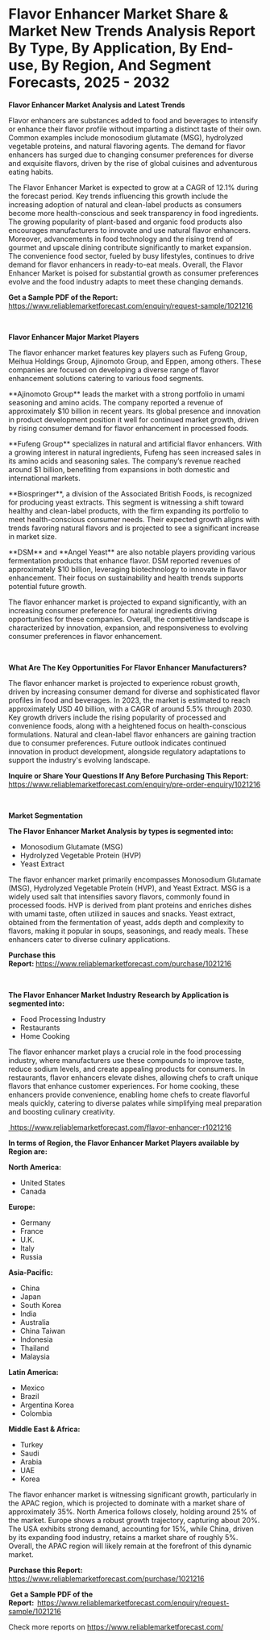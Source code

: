 <p><h1>Flavor Enhancer Market Share & Market New Trends Analysis Report By Type, By Application, By End-use, By Region, And Segment Forecasts, 2025 - 2032</h1></p><p><strong>Flavor Enhancer Market Analysis and Latest Trends</strong></p>
<p><p>Flavor enhancers are substances added to food and beverages to intensify or enhance their flavor profile without imparting a distinct taste of their own. Common examples include monosodium glutamate (MSG), hydrolyzed vegetable proteins, and natural flavoring agents. The demand for flavor enhancers has surged due to changing consumer preferences for diverse and exquisite flavors, driven by the rise of global cuisines and adventurous eating habits.</p><p>The Flavor Enhancer Market is expected to grow at a CAGR of 12.1% during the forecast period. Key trends influencing this growth include the increasing adoption of natural and clean-label products as consumers become more health-conscious and seek transparency in food ingredients. The growing popularity of plant-based and organic food products also encourages manufacturers to innovate and use natural flavor enhancers. Moreover, advancements in food technology and the rising trend of gourmet and upscale dining contribute significantly to market expansion. The convenience food sector, fueled by busy lifestyles, continues to drive demand for flavor enhancers in ready-to-eat meals. Overall, the Flavor Enhancer Market is poised for substantial growth as consumer preferences evolve and the food industry adapts to meet these changing demands.</p></p>
<p><strong>Get a Sample PDF of the Report:&nbsp;</strong> <a href="https://www.reliablemarketforecast.com/enquiry/request-sample/1021216?utm_campaign=2479&utm_medium=2&utm_source=Github&utm_content=ia&utm_term=21032025&utm_id=flavor-enhancer">https://www.reliablemarketforecast.com/enquiry/request-sample/1021216</a></p>
<p>&nbsp;</p>
<p><strong>Flavor Enhancer Major Market Players</strong></p>
<p><p>The flavor enhancer market features key players such as Fufeng Group, Meihua Holdings Group, Ajinomoto Group, and Eppen, among others. These companies are focused on developing a diverse range of flavor enhancement solutions catering to various food segments.</p><p>**Ajinomoto Group** leads the market with a strong portfolio in umami seasoning and amino acids. The company reported a revenue of approximately $10 billion in recent years. Its global presence and innovation in product development position it well for continued market growth, driven by rising consumer demand for flavor enhancement in processed foods.</p><p>**Fufeng Group** specializes in natural and artificial flavor enhancers. With a growing interest in natural ingredients, Fufeng has seen increased sales in its amino acids and seasoning sales. The company’s revenue reached around $1 billion, benefiting from expansions in both domestic and international markets.</p><p>**Biospringer**, a division of the Associated British Foods, is recognized for producing yeast extracts. This segment is witnessing a shift toward healthy and clean-label products, with the firm expanding its portfolio to meet health-conscious consumer needs. Their expected growth aligns with trends favoring natural flavors and is projected to see a significant increase in market size.</p><p>**DSM** and **Angel Yeast** are also notable players providing various fermentation products that enhance flavor. DSM reported revenues of approximately $10 billion, leveraging biotechnology to innovate in flavor enhancement. Their focus on sustainability and health trends supports potential future growth.</p><p>The flavor enhancer market is projected to expand significantly, with an increasing consumer preference for natural ingredients driving opportunities for these companies. Overall, the competitive landscape is characterized by innovation, expansion, and responsiveness to evolving consumer preferences in flavor enhancement.</p></p>
<p>&nbsp;</p>
<p><strong>What Are The Key Opportunities For Flavor Enhancer Manufacturers?</strong></p>
<p><p>The flavor enhancer market is projected to experience robust growth, driven by increasing consumer demand for diverse and sophisticated flavor profiles in food and beverages. In 2023, the market is estimated to reach approximately USD 40 billion, with a CAGR of around 5.5% through 2030. Key growth drivers include the rising popularity of processed and convenience foods, along with a heightened focus on health-conscious formulations. Natural and clean-label flavor enhancers are gaining traction due to consumer preferences. Future outlook indicates continued innovation in product development, alongside regulatory adaptations to support the industry's evolving landscape.</p></p>
<p><strong>Inquire or Share Your Questions If Any Before Purchasing This Report:</strong> <a href="https://www.reliablemarketforecast.com/enquiry/pre-order-enquiry/1021216?utm_campaign=2479&utm_medium=2&utm_source=Github&utm_content=ia&utm_term=21032025&utm_id=flavor-enhancer">https://www.reliablemarketforecast.com/enquiry/pre-order-enquiry/1021216</a></p>
<p>&nbsp;</p>
<p><strong>Market Segmentation</strong></p>
<p><strong>The Flavor Enhancer Market Analysis by types is segmented into:</strong></p>
<p><ul><li>Monosodium Glutamate (MSG)</li><li>Hydrolyzed Vegetable Protein (HVP)</li><li>Yeast Extract</li></ul></p>
<p><p>The flavor enhancer market primarily encompasses Monosodium Glutamate (MSG), Hydrolyzed Vegetable Protein (HVP), and Yeast Extract. MSG is a widely used salt that intensifies savory flavors, commonly found in processed foods. HVP is derived from plant proteins and enriches dishes with umami taste, often utilized in sauces and snacks. Yeast extract, obtained from the fermentation of yeast, adds depth and complexity to flavors, making it popular in soups, seasonings, and ready meals. These enhancers cater to diverse culinary applications.</p></p>
<p><strong>Purchase this Report:&nbsp;</strong><a href="https://www.reliablemarketforecast.com/purchase/1021216?utm_campaign=2479&utm_medium=2&utm_source=Github&utm_content=ia&utm_term=21032025&utm_id=flavor-enhancer">https://www.reliablemarketforecast.com/purchase/1021216</a></p>
<p>&nbsp;</p>
<p><strong>The Flavor Enhancer Market Industry Research by Application is segmented into:</strong></p>
<p><ul><li>Food Processing Industry</li><li>Restaurants</li><li>Home Cooking</li></ul></p>
<p><p>The flavor enhancer market plays a crucial role in the food processing industry, where manufacturers use these compounds to improve taste, reduce sodium levels, and create appealing products for consumers. In restaurants, flavor enhancers elevate dishes, allowing chefs to craft unique flavors that enhance customer experiences. For home cooking, these enhancers provide convenience, enabling home chefs to create flavorful meals quickly, catering to diverse palates while simplifying meal preparation and boosting culinary creativity.</p></p>
<p><a href="https://www.reliablemarketforecast.com/flavor-enhancer-r1021216?utm_campaign=2479&utm_medium=2&utm_source=Github&utm_content=ia&utm_term=21032025&utm_id=flavor-enhancer">&nbsp;https://www.reliablemarketforecast.com/flavor-enhancer-r1021216</a></p>
<p><strong>In terms of Region, the Flavor Enhancer Market Players available by Region are:</strong></p>
<p>
    <p> <strong> North America: </strong>
        <ul>
            <li>United States</li>
            <li>Canada</li>
        </ul>
        </p> 
    <p> <strong> Europe: </strong>
        <ul>
            <li>Germany</li>
            <li>France</li>
            <li>U.K.</li>
            <li>Italy</li>
            <li>Russia</li>
        </ul>
        </p> 
    <p> <strong> Asia-Pacific: </strong>
        <ul>
            <li>China</li>
            <li>Japan</li>
            <li>South Korea</li>
            <li>India</li>
            <li>Australia</li>
            <li>China Taiwan</li>
            <li>Indonesia</li>
            <li>Thailand</li>
            <li>Malaysia</li>
        </ul>
        </p> 
    <p> <strong> Latin America: </strong>
        <ul>
            <li>Mexico</li>
            <li>Brazil</li>
            <li>Argentina Korea</li>
            <li>Colombia</li>
        </ul>
        </p> 
    <p> <strong> Middle East & Africa: </strong>
        <ul>
            <li>Turkey</li>
            <li>Saudi</li>
            <li>Arabia</li>
            <li>UAE</li>
            <li>Korea</li>
        </ul>
    </p>
    </p>
<p><p>The flavor enhancer market is witnessing significant growth, particularly in the APAC region, which is projected to dominate with a market share of approximately 35%. North America follows closely, holding around 25% of the market. Europe shows a robust growth trajectory, capturing about 20%. The USA exhibits strong demand, accounting for 15%, while China, driven by its expanding food industry, retains a market share of roughly 5%. Overall, the APAC region will likely remain at the forefront of this dynamic market.</p></p>
<p><strong>Purchase this Report: </strong><a href="https://www.reliablemarketforecast.com/purchase/1021216?utm_campaign=2479&utm_medium=2&utm_source=Github&utm_content=ia&utm_term=21032025&utm_id=flavor-enhancer">https://www.reliablemarketforecast.com/purchase/1021216</a></p>
<p>&nbsp;<strong>Get a Sample PDF of the Report:&nbsp;&nbsp;</strong><a href="https://www.reliablemarketforecast.com/enquiry/request-sample/1021216?utm_campaign=2479&utm_medium=2&utm_source=Github&utm_content=ia&utm_term=21032025&utm_id=flavor-enhancer">https://www.reliablemarketforecast.com/enquiry/request-sample/1021216</a></p>
<p><strong></strong></p>
<p>Check more reports on <a href="https://www.reliablemarketforecast.com/?utm_campaign=2479&utm_medium=2&utm_source=Github&utm_content=ia&utm_term=21032025&utm_id=flavor-enhancer">https://www.reliablemarketforecast.com/</a></p>